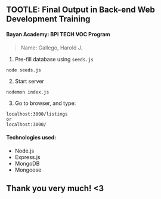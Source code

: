 ## TOOTLE: Final Output in Back-end Web Development Training
#### Bayan Academy: BPI TECH VOC Program


> Name: Gallego, Harold J.

1. Pre-fill database using `seeds.js`
```
node seeds.js
```

2. Start server
```
nodemon index.js
```
3. Go to browser, and type:
```
localhost:3000/listings
or
localhost:3000/
```

#### Technologies used:
- Node.js 
- Express.js
- MongoDB
- Mongoose


## Thank you very much! <3